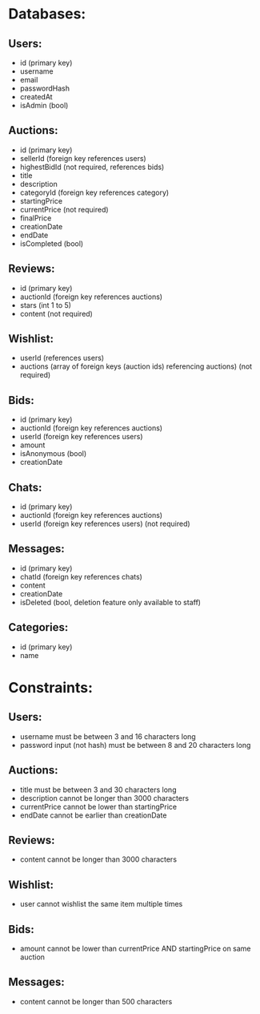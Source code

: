 # Databases:
## Users:
- id (primary key)
- username
- email
- passwordHash
- createdAt
- isAdmin (bool)
## Auctions:
- id (primary key)
- sellerId (foreign key references users)
- highestBidId (not required, references bids)
- title
- description
- categoryId (foreign key references category)
- startingPrice
- currentPrice (not required)
- finalPrice
- creationDate
- endDate
- isCompleted (bool)
## Reviews:
- id (primary key)
- auctionId (foreign key references auctions)
- stars (int 1 to 5)
- content (not required)
## Wishlist:
- userId (references users)
- auctions (array of foreign keys (auction ids) referencing auctions) (not required)
## Bids:
- id (primary key)
- auctionId (foreign key references auctions)
- userId (foreign key references users)
- amount
- isAnonymous (bool)
- creationDate
## Chats:
- id (primary key)
- auctionId (foreign key references auctions)
- userId (foreign key references users) (not required)
## Messages:
- id (primary key)
- chatId (foreign key references chats)
- content
- creationDate
- isDeleted (bool, deletion feature only available to staff)
## Categories:
- id (primary key)
- name
# Constraints:
## Users:
- username must be between 3 and 16 characters long
- password input (not hash) must be between 8 and 20 characters long
## Auctions:
- title must be between 3 and 30 characters long
- description cannot be longer than 3000 characters
- currentPrice cannot be lower than startingPrice
- endDate cannot be earlier than creationDate
## Reviews:
- content cannot be longer than 3000 characters
## Wishlist:
- user cannot wishlist the same item multiple times
## Bids:
- amount cannot be lower than currentPrice AND startingPrice on same auction
## Messages:
- content cannot be longer than 500 characters
